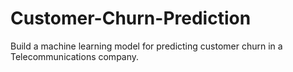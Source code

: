 # Customer-Churn-Prediction
Build a machine learning model for predicting customer churn in a Telecommunications company. 
